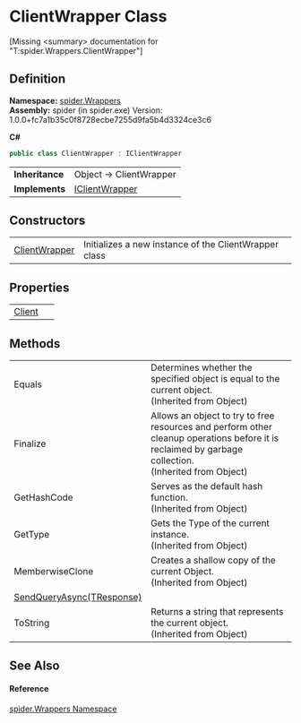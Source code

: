 # ClientWrapper Class


\[Missing &lt;summary&gt; documentation for "T:spider.Wrappers.ClientWrapper"\]



## Definition
**Namespace:** <a href="06873042-2dc1-a475-b400-72117affe70a">spider.Wrappers</a>  
**Assembly:** spider (in spider.exe) Version: 1.0.0+fc7a1b35c0f8728ecbe7255d9fa5b4d3324ce3c6

**C#**
``` C#
public class ClientWrapper : IClientWrapper
```

<table><tr><td><strong>Inheritance</strong></td><td>Object  →  ClientWrapper</td></tr>
<tr><td><strong>Implements</strong></td><td><a href="61036b46-e39f-1c8b-90b2-fd2ff0c41395">IClientWrapper</a></td></tr>
</table>



## Constructors
<table>
<tr>
<td><a href="583241f1-2f31-1e25-cccf-69d852f258f0">ClientWrapper</a></td>
<td>Initializes a new instance of the ClientWrapper class</td></tr>
</table>

## Properties
<table>
<tr>
<td><a href="d0c01ad5-827a-5029-6bf0-e5212166da0b">Client</a></td>
<td> </td></tr>
</table>

## Methods
<table>
<tr>
<td>Equals</td>
<td>Determines whether the specified object is equal to the current object.<br />(Inherited from Object)</td></tr>
<tr>
<td>Finalize</td>
<td>Allows an object to try to free resources and perform other cleanup operations before it is reclaimed by garbage collection.<br />(Inherited from Object)</td></tr>
<tr>
<td>GetHashCode</td>
<td>Serves as the default hash function.<br />(Inherited from Object)</td></tr>
<tr>
<td>GetType</td>
<td>Gets the Type of the current instance.<br />(Inherited from Object)</td></tr>
<tr>
<td>MemberwiseClone</td>
<td>Creates a shallow copy of the current Object.<br />(Inherited from Object)</td></tr>
<tr>
<td><a href="33ae2a05-4e3e-d2dd-8e51-23317f5fa265">SendQueryAsync(TResponse)</a></td>
<td> </td></tr>
<tr>
<td>ToString</td>
<td>Returns a string that represents the current object.<br />(Inherited from Object)</td></tr>
</table>

## See Also


#### Reference
<a href="06873042-2dc1-a475-b400-72117affe70a">spider.Wrappers Namespace</a>  
